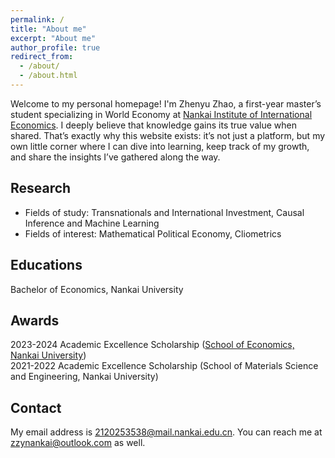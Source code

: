 ```yaml
---
permalink: /
title: "About me"
excerpt: "About me"
author_profile: true
redirect_from: 
  - /about/
  - /about.html
---
```


Welcome to my personal homepage! I'm Zhenyu Zhao, a first-year master’s student specializing in World Economy at [Nankai Institute of International Economics](https://nkiie.nankai.edu.cn/main.htm). I deeply believe that knowledge gains its true value when shared. That’s exactly why this website exists: it’s not just a platform, but my own little corner where I can dive into learning, keep track of my growth, and share the insights I’ve gathered along the way.

Research
------
- Fields of study: Transnationals and International Investment, Causal Inference and Machine Learning
- Fields of interest: Mathematical Political Economy, Cliometrics

Educations
------

Bachelor of Economics, Nankai University

Awards
------
2023-2024 Academic Excellence Scholarship ([School of Economics, Nankai University](https://economics.nankai.edu.cn/))  
2021-2022 Academic Excellence Scholarship (School of Materials Science and Engineering, Nankai University)

Contact
------
My email address is <2120253538@mail.nankai.edu.cn>. You can reach me at <zzynankai@outlook.com> as well.
